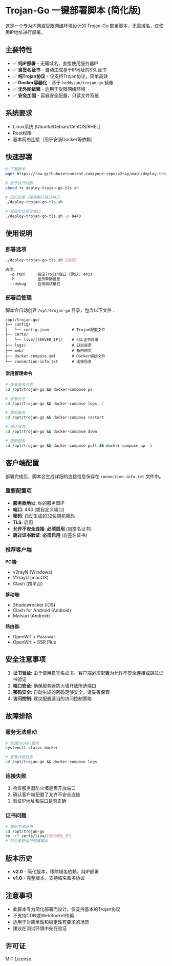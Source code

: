 # Trojan-Go 一键部署脚本 (简化版)

这是一个专为内网或受限网络环境设计的 Trojan-Go 部署脚本，无需域名，仅使用IP地址进行部署。

## 主要特性

- ✅ **纯IP部署** - 无需域名，直接使用服务器IP
- ✅ **自签名证书** - 自动生成基于IP地址的SSL证书
- ✅ **纯Trojan协议** - 仅支持Trojan协议，简单高效
- ✅ **Docker容器化** - 基于 `teddysun/trojan-go` 镜像
- ✅ **无外网依赖** - 适用于受限网络环境
- ✅ **安全加固** - 容器安全配置，只读文件系统

## 系统要求

- Linux系统 (Ubuntu/Debian/CentOS/RHEL)
- Root权限
- 基本网络连接（用于安装Docker等依赖）

## 快速部署

```bash
# 下载脚本
wget https://raw.githubusercontent.com/your-repo/v2ray/main/deploy-trojan-go-tls.sh

# 给予执行权限
chmod +x deploy-trojan-go-tls.sh

# 运行部署（使用默认端口443）
./deploy-trojan-go-tls.sh

# 或指定自定义端口
./deploy-trojan-go-tls.sh -p 8443
```

## 使用说明

### 部署选项

```bash
./deploy-trojan-go-tls.sh [选项]

选项:
  -p PORT     指定Trojan端口 (默认: 443)
  -h          显示帮助信息
  --debug     启用调试模式
```

### 部署后管理

脚本会自动创建 `/opt/trojan-go` 目录，包含以下文件：

```
/opt/trojan-go/
├── config/
│   └── config.json          # Trojan配置文件
├── certs/
│   └── live/[SERVER_IP]/    # SSL证书目录
├── logs/                    # 日志目录
├── web/                     # 备用网页
├── docker-compose.yml       # Docker编排文件
└── connection-info.txt      # 连接信息
```

#### 常用管理命令

```bash
# 查看服务状态
cd /opt/trojan-go && docker-compose ps

# 查看日志
cd /opt/trojan-go && docker-compose logs -f

# 重启服务
cd /opt/trojan-go && docker-compose restart

# 停止服务
cd /opt/trojan-go && docker-compose down

# 更新服务
cd /opt/trojan-go && docker-compose pull && docker-compose up -d
```

## 客户端配置

部署完成后，脚本会生成详细的连接信息保存在 `connection-info.txt` 文件中。

### 重要配置项

- **服务器地址**: 你的服务器IP
- **端口**: 443 (或自定义端口)
- **密码**: 自动生成的32位随机密码
- **TLS**: 启用
- **允许不安全连接**: **必须启用** (自签名证书)
- **跳过证书验证**: **必须启用** (自签名证书)

### 推荐客户端

**PC端:**
- v2rayN (Windows)
- V2rayU (macOS)
- Clash (跨平台)

**移动端:**
- Shadowrocket (iOS)
- Clash for Android (Android)
- Matsuri (Android)

**路由器:**
- OpenWrt + Passwall
- OpenWrt + SSR Plus

## 安全注意事项

1. **证书验证**: 由于使用自签名证书，客户端必须配置为允许不安全连接或跳过证书验证
2. **端口安全**: 确保服务器防火墙开放所选端口
3. **密码安全**: 自动生成的密码足够安全，请妥善保管
4. **访问控制**: 建议配置适当的访问控制策略

## 故障排除

### 服务无法启动
```bash
# 检查Docker服务
systemctl status docker

# 查看详细日志
cd /opt/trojan-go && docker-compose logs
```

### 连接失败
1. 检查服务器防火墙是否开放端口
2. 确认客户端配置了允许不安全连接
3. 验证IP地址和端口是否正确

### 证书问题
```bash
# 重新生成证书
cd /opt/trojan-go
rm -rf certs/live/[SERVER_IP]
# 然后重新运行部署脚本
```

## 版本历史

- **v2.0** - 简化版本，移除域名依赖，纯IP部署
- **v1.0** - 完整版本，支持域名和多协议

## 注意事项

- 此脚本专为简化部署而设计，仅支持基本的Trojan协议
- 不支持CDN或WebSocket传输
- 适用于对简单性和稳定性有要求的场景
- 建议在测试环境中先行验证

## 许可证

MIT License
